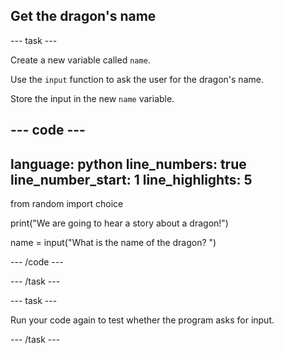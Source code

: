 ## Get the dragon's name

--- task ---

Create a new variable called `name`. 

Use the `input` function to ask the user for the dragon's name. 

Store the input in the new `name` variable.

--- code ---
---
language: python
line_numbers: true
line_number_start: 1
line_highlights: 5
---
from random import choice

print("We are going to hear a story about a dragon!")

name = input("What is the name of the dragon? ")

--- /code ---

--- /task ---

--- task ---

Run your code again to test whether the program asks for input.

--- /task ---
